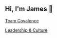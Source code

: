 ## Hi, I'm James 👋 

[Team Covalence](www.teamcovalence.com) 

[Leadership & Culture](www.t-ceti.com)

